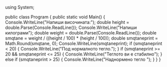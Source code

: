 using System;
					
public class Program
{
	public static void Main()
	{
            Console.WriteLine("Напиши височината:");
            double height = double.Parse(Console.ReadLine());
            Console.WriteLine("Напиши килограми");
            double weight = double.Parse(Console.ReadLine());
            double smqtane = weight / ((height / 100) * (height / 100));
            double smqtaneprint = Math.Round(smqtane, 0);
            Console.WriteLine(smqtaneprint);
            if (smqtaneprint < 20)
            {
                Console.WriteLine("Под нормалното тегло.");
            }
            if (smqtaneprint >= 20 && smqtaneprint <= 25)
            {
                Console.WriteLine("Теглото ви е стабилно");
            }
            else if (smqtaneprint > 25)
            {
                Console.WriteLine("Наднормено тегло ");
            }
}
}
